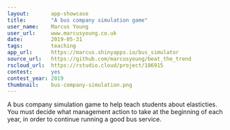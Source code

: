 ```yaml
---
layout:       app-showcase
title:        "A bus company simulation game"
user_name:    Marcus Young
user_url:     www.marcusyoung.co.uk
date:         2019-05-31
tags:         teaching
app_url:      https://marcus.shinyapps.io/bus_simulator
source_url:   https://github.com/marcusyoung/beat_the_trend
rscloud_url:  https://rstudio.cloud/project/186915
contest:      yes
contest_year: 2019
thumbnail:    bus-company-simulation.png
---
```


A bus company simulation game to help teach students about elasticties. You must decide what management action to take at the beginning of each year, in order to continue running a good bus service.
  
